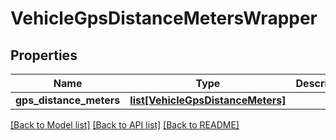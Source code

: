 # VehicleGpsDistanceMetersWrapper

## Properties
Name | Type | Description | Notes
------------ | ------------- | ------------- | -------------
**gps_distance_meters** | [**list[VehicleGpsDistanceMeters]**](VehicleGpsDistanceMeters.md) |  | [optional] 

[[Back to Model list]](../README.md#documentation-for-models) [[Back to API list]](../README.md#documentation-for-api-endpoints) [[Back to README]](../README.md)


